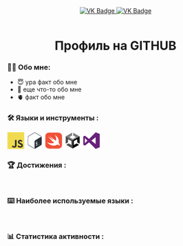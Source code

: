 <div id="badges" align="center">
  <a href="https://vk.com/lsd887">
    <img src="https://img.shields.io/badge/VK-blue?style=for-the-badge&logo=VK&logoColor=white" alt="VK Badge"/>
  </a>

  <a href="https://mail.google.com/mail/u/1/#inbox">
     <img src="https://img.shields.io/badge/EMAIL-red?style=for-the-badge&logo=Gmail&logoColor=white" alt="VK Badge"/>
  </a>
</div>

<div id="viewprof" align="center">
   <img src="https://komarev.com/ghpvc/?username=SenkinEgor&style=flat-square&color=blue" alt=""/>
</div>

<div id="heythere" align="center">
  <h1>Профиль на GITHUB</h1>
</div>

### :man_technologist: Обо мне:

- :innocent: ура факт обо мне
- :dizzy: еще что-то обо мне
- :anatomical_heart: факт обо мне

### :hammer_and_wrench: Языки и инструменты :

<div>
  <img src="https://github.com/devicons/devicon/blob/master/icons/javascript/javascript-original.svg" width="40" height="40"/>
  <img src="https://github.com/devicons/devicon/blob/master/icons/bash/bash-original.svg" width="40" height="40"/>
  <img src="https://github.com/devicons/devicon/blob/master/icons/swift/swift-original.svg" width="40" height="40"/>
  <img src="https://github.com/devicons/devicon/blob/master/icons/unity/unity-original.svg" width="40" height="40"/>
  <img src="https://github.com/devicons/devicon/blob/master/icons/visualstudio/visualstudio-plain.svg" width="40" height="40"/>
</div>

### :trophy: Достижения :

<div>
   <img src="https://github-profile-trophy.vercel.app/?username=SenkinEgor" alt=""/>
</div>

### :keyboard: Наиболее используемые языки :
<div>
  <img src="https://github-readme-stats.vercel.app/api/top-langs/?username=SenkinEgor" alt=""/>
</div>

### :bar_chart: Статистика активности :
<div>
   <img src="https://github-readme-activity-graph.vercel.app/graph?username=SenkinEgor&theme=github-compact" alt=""/>
</div>
